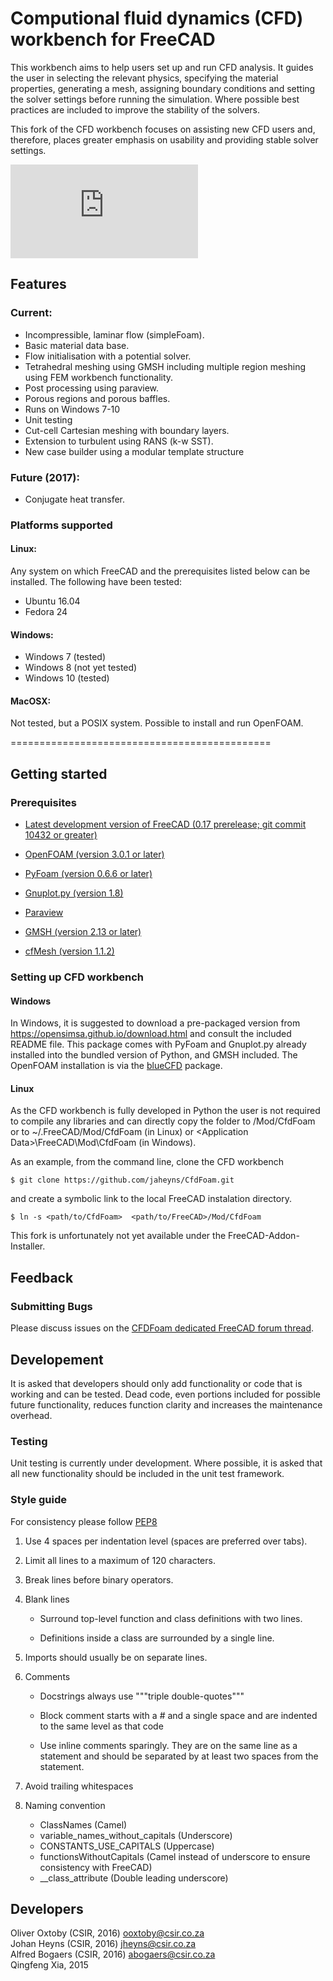 # Computional fluid dynamics (CFD) workbench for FreeCAD

This workbench aims to help users set up and run CFD analysis. It guides the user in selecting the relevant physics, 
specifying the material properties, generating a mesh, assigning boundary conditions and setting the solver settings
before running the simulation. Where possible best practices are included to improve the stability of the solvers.

This fork of the CFD workbench focuses on assisting new CFD users and, therefore, places greater emphasis on usability 
and providing stable solver settings.

![screenshot](https://forum.freecadweb.org/download/file.php?id=35618)

## Features

### Current:

* Incompressible, laminar flow (simpleFoam).
* Basic material data base.
* Flow initialisation with a potential solver.
* Tetrahedral meshing using GMSH including multiple region meshing using FEM workbench functionality.
* Post processing using paraview.
* Porous regions and porous baffles.
* Runs on Windows 7-10
* Unit testing
* Cut-cell Cartesian meshing with boundary layers.
* Extension to turbulent using RANS (k-w SST).
* New case builder using a modular template structure

### Future (2017):

* Conjugate heat transfer.

### Platforms supported

#### Linux: 

Any system on which FreeCAD and the prerequisites listed below can be installed. The following have been tested:
* Ubuntu 16.04 
* Fedora 24

#### Windows:

* Windows 7 (tested)
* Windows 8 (not yet tested)
* Windows 10 (tested)

#### MacOSX:

Not tested, but a POSIX system. Possible to install and run OpenFOAM. 
      
=============================================
  
## Getting started

### Prerequisites

- [Latest development version of FreeCAD (0.17 prerelease; git commit 10432 or greater)](https://www.freecadweb.org/wiki/Download)  
- [OpenFOAM (version 3.0.1 or later)](http://openfoam.org/download/)  
- [PyFoam (version 0.6.6 or later)](http://pypi.python.org/pypi/PyFoam)  
- [Gnuplot.py (version 1.8)](http://gnuplot-py.sourceforge.net/)  
- [Paraview](http://www.paraview.org/)  
- [GMSH (version 2.13 or later)](http://gmsh.info/)  

- [cfMesh (version 1.1.2)](https://sourceforge.net/projects/cfmesh/files/)

### Setting up CFD workbench

#### Windows

In Windows, it is suggested to download a pre-packaged version from 
https://opensimsa.github.io/download.html
and consult the included README file. This package comes with PyFoam and Gnuplot.py already installed into the bundled version of Python, and GMSH 
included. The OpenFOAM installation is via the [blueCFD](http://bluecfd.github.io/Core/Downloads/) package.

#### Linux

As the CFD workbench is fully developed in Python the user is not required to compile any libraries and can directly 
copy the folder to <FreeCAD-directory>/Mod/CfdFoam or to ~/.FreeCAD/Mod/CfdFoam (in Linux) or \<Application Data\>\FreeCAD\Mod\CfdFoam (in Windows). 

As an example, from the command line, clone the CFD workbench
    
    $ git clone https://github.com/jaheyns/CfdFoam.git
        
and create a symbolic link to the local FreeCAD instalation directory. 
    
    $ ln -s <path/to/CfdFoam>  <path/to/FreeCAD>/Mod/CfdFoam
        

This fork is unfortunately not yet available under the  FreeCAD-Addon-Installer.


## Feedback

### Submitting Bugs

Please discuss issues on the [CFDFoam dedicated FreeCAD forum thread](https://forum.freecadweb.org/viewtopic.php?f=18&t=21576).

## Developement

It is asked that developers should only add functionality or code that is working and can be tested. Dead code, even
portions included for possible future functionality, reduces function clarity and increases the maintenance overhead.

### Testing

Unit testing is currently under development. Where possible, it is asked that all new functionality should be included
in the unit test framework.


### Style guide

For consistency please follow [PEP8](https://www.python.org/dev/peps/pep-0008/)
1. Use 4 spaces per indentation level (spaces are preferred over tabs).
2. Limit all lines to a maximum of 120 characters.
3. Break lines before binary operators.
4. Blank lines 
    
    - Surround top-level function and class definitions with two lines.

    - Definitions inside a class are surrounded by a single line.
    
5. Imports should usually be on separate lines.
6. Comments

    - Docstrings always use """triple double-quotes"""
    
    - Block comment starts with a # and a single space and are indented to the same level as that code
    
    - Use inline comments sparingly. They are on the same line as a statement and should be separated by at least two
 spaces from the statement. 

7. Avoid trailing whitespaces
8. Naming convention

    - ClassNames (Camel)
    - variable_names_without_capitals (Underscore)
    - CONSTANTS_USE_CAPITALS (Uppercase)
    - functionsWithoutCapitals (Camel instead of underscore to ensure consistency with FreeCAD)
    - __class_attribute (Double leading underscore)


## Developers

Oliver Oxtoby (CSIR, 2016) <ooxtoby@csir.co.za>  
Johan Heyns (CSIR, 2016) <jheyns@csir.co.za>  
Alfred Bogaers (CSIR, 2016) <abogaers@csir.co.za>    
Qingfeng Xia, 2015
